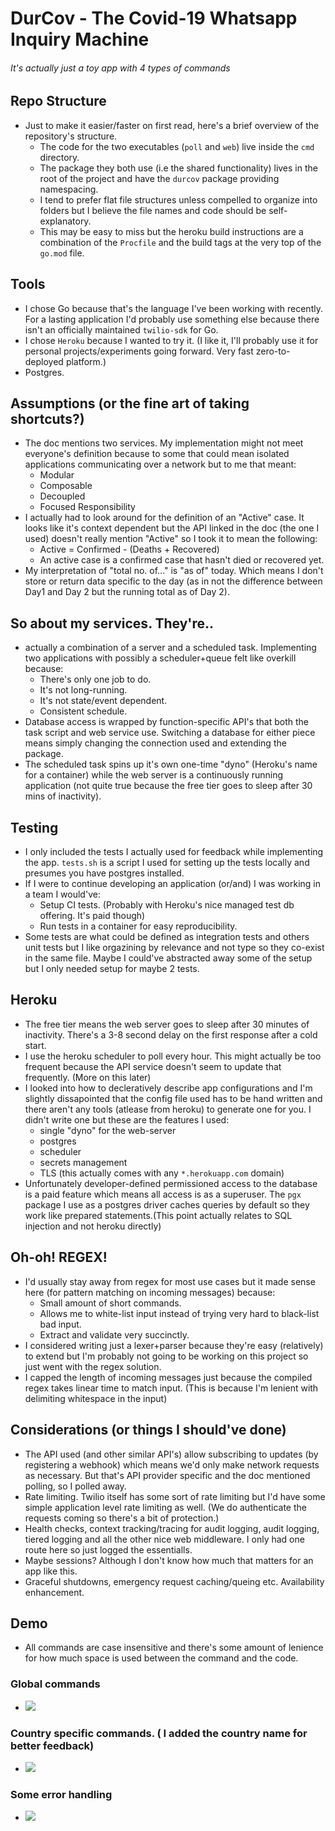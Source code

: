 # DurCov - The Covid-19 Whatsapp Inquiry Machine 
###### It's actually just a toy app with 4 types of commands

## Repo Structure
* Just to make it easier/faster on first read, here's a brief overview of the repository's structure.
    * The code for the two executables (`poll` and `web`) live inside the `cmd` directory.
    * The package they both use (i.e the shared functionality) lives in the root of the project and have the `durcov` package providing namespacing. 
    * I tend to prefer flat file structures unless compelled to organize into folders but I believe the file names and code should be self-explanatory.
    * This may be easy to miss but the heroku build instructions are a combination of the `Procfile` and the build tags at the very top of the `go.mod` file.

## Tools
* I chose Go because that's the language I've been working with recently. For a lasting application I'd probably use something else because there isn't an officially maintained `twilio-sdk` for Go.
* I chose `Heroku` because I wanted to try it. (I like it, I'll probably use it for personal projects/experiments going forward. Very fast zero-to-deployed platform.)
* Postgres.

## Assumptions (or the fine art of taking shortcuts?)
* The doc mentions two services. My implementation might not meet everyone's definition because to some that could mean isolated applications communicating over a network but to me that meant:
    * Modular 
    * Composable
    * Decoupled
    * Focused Responsibility
* I actually had to look around for the definition of an "Active" case. It looks like it's context dependent but the API linked in the doc (the one I used) doesn't really mention "Active" so I took it to mean the following:
    * Active = Confirmed - (Deaths + Recovered)
    * An active case is a confirmed case that hasn't died or recovered yet.
* My interpretation of "total no. of..." is "as of" today. Which means I don't store or return data specific to the day (as in not the difference between Day1 and Day 2 but the running total as of Day 2).

## So about my services. They're..
* actually a combination of a server and a scheduled task. Implementing two applications with possibly a scheduler+queue felt like overkill because:
    * There's only one job to do.
    * It's not long-running.
    * It's not state/event dependent.
    * Consistent schedule.
* Database access is wrapped by function-specific API's that both the task script and web service use. Switching a database for either piece means simply changing the connection used and extending the package.
* The scheduled task spins up it's own one-time "dyno" (Heroku's name for a container) while the web server is a continuously running application (not quite true because the free tier goes to sleep after 30 mins of inactivity).

## Testing
* I only included the tests I actually used for feedback while implementing the app. `tests.sh` is a script I used for setting up the tests locally and presumes you have postgres installed.
* If I were to continue developing an application (or/and) I was working in a team I would've:
    * Setup CI tests. (Probably with Heroku's nice managed test db offering. It's paid though)
    * Run tests in a container for easy reproducibility.
* Some tests are what could be defined as integration tests and others unit tests but I like orgazining by relevance and not type so they co-exist in the same file. Maybe I could've abstracted away some of the setup but I only needed setup for maybe 2 tests.

## Heroku
* The free tier means the web server goes to sleep after 30 minutes of inactivity. There's a 3-8 second delay on the first response after a cold start.
* I use the heroku scheduler to poll every hour. This might actually be too frequent because the API service doesn't seem to update that frequently. (More on this later)
* I looked into how to decleratively describe app configurations and I'm slightly dissapointed that the config file used has to be hand written and there aren't any tools (atlease from heroku) to generate one for you. I didn't write one but these are the features I used:
    * single "dyno" for the web-server
    * postgres
    * scheduler
    * secrets management
    * TLS (this actually comes with any `*.herokuapp.com` domain)
* Unfortunately developer-defined permissioned access to the database is a paid feature which means all access is as a superuser. The `pgx` package I use as a postgres driver caches queries by default so they work like prepared statements.(This point actually relates to SQL injection and not heroku directly) 

## Oh-oh! REGEX!
* I'd usually stay away from regex for most use cases but it made sense here (for pattern matching on incoming messages) because:
    * Small amount of short commands.
    * Allows me to white-list input instead of trying very hard to black-list bad input.
    * Extract and validate very succinctly.
* I considered writing just a lexer+parser because they're easy (relatively) to extend but I'm probably not going to be working on this project so just went with the regex solution.
* I capped the length of incoming messages just because the compiled regex takes linear time to match input. (This is because I'm lenient with delimiting whitespace in the input)

## Considerations (or things I should've done)
* The API used (and other similar API's) allow subscribing to updates (by registering a webhook) which means we'd only make network requests as necessary. But that's API provider specific and the doc mentioned polling, so I polled away.
* Rate limiting. Twilio itself has some sort of rate limiting but I'd have some simple application level rate limiting as well. (We do authenticate the requests coming so there's a bit of protection.)
* Health checks, context tracking/tracing for audit logging, audit logging, tiered logging and all the other nice web middleware. I only had one route here so just logged the essentialls.
* Maybe sessions? Although I don't know how much that matters for an app like this.
* Graceful shutdowns, emergency request caching/queing etc. Availability enhancement.

## Demo 
* All commands are case insensitive and there's some amount of lenience for how much space is used between the command and the code.
### Global commands
* ![](./demo/cases_deaths_total.gif)

### Country specific commands. ( I added the country name for better feedback)
* ![](./demo/country.gif)

### Some error handling
* ![](./demo/error.gif)
